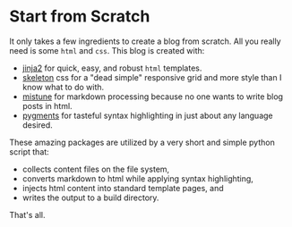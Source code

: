 # Start from Scratch

It only takes a few ingredients to create a blog from scratch.  All you really
need is some `html` and `css`. This blog is created with:

- [jinja2](http://jinja.pocoo.org/docs/dev/) for quick, easy, and robust `html`
  templates.
- [skeleton](http://getskeleton.com/) css for a "dead simple" responsive grid
  and more style than I know what to do with.
- [mistune](https://mistune.readthedocs.org/) for markdown processing because
  no one wants to write blog posts in html.
- [pygments](http://pygments.org/) for tasteful syntax highlighting in just
  about any language desired.

These amazing packages are utilized by a very short and simple python script
that:

- collects content files on the file system,
- converts markdown to html while applying syntax highlighting,
- injects html content into standard template pages, and
- writes the output to a build directory.

That's all.
